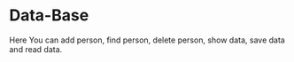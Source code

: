 # Data-Base
 Here You can add person, find person, delete person, show data, save data and read data.
